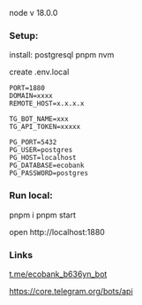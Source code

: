 node v 18.0.0

### Setup:
install:
  postgresql
  pnpm
  nvm

create .env.local
```
PORT=1880
DOMAIN=xxxx
REMOTE_HOST=x.x.x.x

TG_BOT_NAME=xxx
TG_API_TOKEN=xxxxx

PG_PORT=5432
PG_USER=postgres
PG_HOST=localhost
PG_DATABASE=ecobank
PG_PASSWORD=postgres
```

### Run local:
pnpm i
pnpm start

open http://localhost:1880

### Links
[t.me/ecobank_b636yn_bot](https://t.me/ecobank_b636yn_bot)

https://core.telegram.org/bots/api
